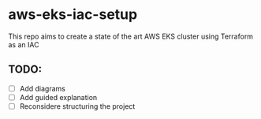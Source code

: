# aws-eks-iac-setup
This repo aims to create a state of the art AWS EKS cluster using Terraform as an IAC

## TODO: 
- [ ] Add diagrams
- [ ] Add guided explanation
- [ ] Reconsidere structuring the project